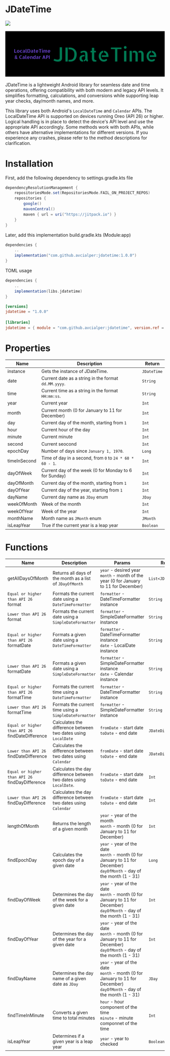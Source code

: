 # JDateTime

[![](https://jitpack.io/v/avcialper/jdatetime.svg)](https://jitpack.io/#avcialper/jdatetime)

![header](./assets/jdatetime.svg)

JDateTime is a lightweight Android library for seamless date and time operations, offering compatibility with both modern and legacy API levels. It simplifies formatting, calculations, and conversions while supporting leap year checks, day/month names, and more.

This library uses both Android's ``LocalDateTime`` and ``Calendar`` APIs. The LocalDateTime API is supported on devices running Oreo (API 26) or higher. Logical handling is in place to detect the device's API level and use the appropriate API accordingly. Some methods work with both APIs, while others have alternative implementations for different versions. If you experience any crashes, please refer to the method descriptions for clarification.

# Installation

First, add the following dependency to settings.gradle.kts file

```gradle
dependencyResolutionManagement {
    repositoriesMode.set(RepositoriesMode.FAIL_ON_PROJECT_REPOS)
    repositories {
        google()
        mavenCentral()
        maven { url = uri("https://jitpack.io") }
    }
}
```

Later, add this implementation build.gradle.kts (Module:app)

```gradle
dependencies {
    ..
    implementation("com.github.avcialper:jdatetime:1.0.0")
}
```

TOML usage

```gradle
dependencies {
    ..
    implementation(libs.jdatetime)
}
```

```toml
[versions]
jdatetime = "1.0.0"

[libraries]
jdatetime = { module = "com.github.avcialper:jdatetime", version.ref = "jdatetime" }
```

# Properties
| Name | Description | Return |
| --- | --- | --- |
| instance | Gets the instance of JDateTime. | `JDateTime` |
| date | Current date as a string in the format `dd.MM.yyyy`. | `String` |
| time | Current time as a string in the format `HH:mm:ss`. | `String` |
| year | Current year | `Int` |
| month | Current month (0 for January to 11 for December)| `Int` |
| day | Current day of the month, starting from `1` | `Int` |
| hour | Current hour of the day | `Int` |
| minute | Current minute | `Int` |
| second | Current seocond | `Int` |
| epochDay | Number of days since `January 1, 1970`. | `Long` |
| timeInSecond | Time of day in a second, from `0` to `24 * 60 * 60 - 1`. | `Int` |
| dayOfWeek | Current day of the week (0 for Monday to 6 for Sunday) | `Int` |
| dayOfMonth | Current day of the month, starting from `1` | `Int` |
| dayOfYear | Current day of the year, starting from `1` | `Int` |
| dayName | Current day name as `JDay` enum | `JDay` |
| weekOfMonth | Week of the month | `Int` |
| weekOfYear | Week of the year | `Int` |
| monthName | Month name as `JMonth` enum | `JMonth` |
| isLeapYear | True if the current year is a leap year | `Boolean` |

# Functions
| Name | Description | Params | Return |
| --- | --- | --- | --- |
| getAllDaysOfMonth | Returns all days of the month as a list of `JDayOfMonth` | `year` - desired year <br> `month` - month of the year (0 for January to 11 for December) | `List<JDayOfMonth>` |
| `Equal or higher than API 26` <br> format | Formats the current date using a `DateTimeFormatter` | `formatter` - DateTimeFormatter instance | `String` |
| `Lower than API 26` <br> format  | Formats the current date using a `SimpleDateFormatter` | `formatter` - SimpleDateFormatter instance | `String` |
| `Equal or higher than API 26` <br> formatDate | Formats a given date using a `DateTimeFormatter` | `formatter` - DateTimeFormatter instance <br> `date` - LocalDate instance | `String` |
| `Lower than API 26` <br> formatDate | Formats a given date using a `SimpleDateFormatter` | `formatter` - SimpleDateFormatter instance <br> `date` - Calendar instance | `String` |
| `Equal or higher than API 26` <br> formatTime | Formats the current time using a `DateTimeFormatter` | `formatter` - DateTimeFormatter instance | `String`|
| `Lower than API 26` <br> formatTime | Formats the current time using a `SimpleDateFormatter` | `formatter` - SimpleDateFormatter instance | `String`|
| `Equal or higher than API 26` <br> findDateDifference | Calculates the difference between two dates using `LocalDate` | `fromDate` - start date <br> `toDate` - end date | `JDateDifference` |
| `Lower than API 26` <br> findDateDifference | Calculates the difference between two dates using `Calendar` | `fromDate` - start date <br> `toDate` - end date | `JDateDifference` |
| `Equal or higher than API 26` <br> findDayDifference | Calculates the day difference between two dates using `LocalDate`. | `fromDate` - start date <br> `toDate` - end date | `Int` |
| `Lower than API 26` <br> findDayDifference | Calculates the day difference between two dates using `Calendar` | `fromDate` - start date <br> `toDate` - end date | `Int` |
| lengthOfMonth | Returns the length of a given month | `year` - year of the month <br> `month` - month (0 for January to 11 for December) | `Int` |
| findEpochDay | Calculates the epoch day of a given date | `year` - year of the date <br> `month` - month (0 for January to 11 for December) <br> `dayOfMonth` - day of the month (1 - 31) | `Long` |
| findDayOfWeek | Determines the day of the week for a given date | `year` - year of the date <br> `month` - month (0 for January to 11 for December) <br> `dayOfMonth` - day of the month (1 - 31) | `Int` |
| findDayOfYear | Determines the day of the year for a given date | `year` - year of the date <br> `month` - month (0 for January to 11 for December) <br> `dayOfMonth` - day of the month (1 - 31) | `Int` |
| findDayName | Determines the day name of a given date as `JDay` | `year` - year of the date <br> `month` - month (0 for January to 11 for December) <br> `dayOfMonth` - day of the month (1 - 31) | `JDay` |
| findTimeInMinute | Converts a given time to total minutes | `hour` - hour component of the time <br> `minute` - minute componnet of the time | `Int` |
| isLeapYear | Determines if a given year is a leap year | `year` - year to checked | `Boolean` |